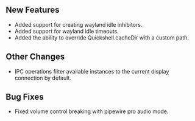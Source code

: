 ## New Features

- Added support for creating wayland idle inhibitors.
- Added support for wayland idle timeouts.
- Added the ability to override Quickshell.cacheDir with a custom path.

## Other Changes

- IPC operations filter available instances to the current display connection by default.

## Bug Fixes

- Fixed volume control breaking with pipewire pro audio mode.
